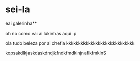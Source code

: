 # sei-la
eai galerinha**

oh no como vai ai
lukinhas aqui :p

ola tudo beleza por ai chefia
kkkkkkkkkkkkkkkkkkkkkkkkkkkk


kopsakdlkjaskdaskdndjkfndkfmdklnjnaflkfmklnS